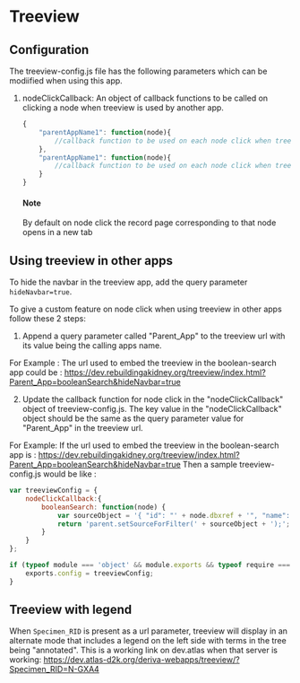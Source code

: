 # Treeview

## Configuration
The treeview-config.js file has the following parameters which can be modiified when using this app.

1. nodeClickCallback: An object of callback functions to be called on clicking a node when treeview is used by another app.
    ```javascript
    {
        "parentAppName1": function(node){
            //callback function to be used on each node click when treeview is embedded in "parentAppName1" 
        },
        "parentAppName1": function(node){
            //callback function to be used on each node click when treeview is embedded in "parentAppName2"
        }
    }
    ```
    #### Note
    By default on node click the record page corresponding to that node opens in a new tab

## Using treeview in other apps
To hide the navbar in the treeview app, add the query parameter `hideNavbar=true`.

To give a custom feature on node click when using treeview in other apps follow these 2 steps:

1. Append a query parameter called "Parent_App" to the treeview url with its value being the calling apps name.

For Example : The url used to embed the treeview in the boolean-search app could be :
    https://dev.rebuildingakidney.org/treeview/index.html?Parent_App=booleanSearch&hideNavbar=true

2. Update the callback function for node click in the "nodeClickCallback" object of treeview-config.js.
   The key value in the "nodeClickCallback" object should be the same as the query parameter value for "Parent_App" in the treeview url.
   
For Example: 
If the url used to embed the treeview in the boolean-search app is :
    https://dev.rebuildingakidney.org/treeview/index.html?Parent_App=booleanSearch&hideNavbar=true
Then a sample treeview-config.js would be like :
```javascript
var treeviewConfig = {
    nodeClickCallback:{
        booleanSearch: function(node) {
            var sourceObject = '{ "id": "' + node.dbxref + '", "name": "' + node.base_text + '" }';
            return 'parent.setSourceForFilter(' + sourceObject + ');';
        }
    }
};

if (typeof module === 'object' && module.exports && typeof require === 'function') {
    exports.config = treeviewConfig;
}

```

## Treeview with legend
When `Specimen_RID` is present as a url parameter, treeview will display in an alternate mode that includes a legend on the left side with terms in the tree being "annotated". This is a working link on dev.atlas when that server is working: https://dev.atlas-d2k.org/deriva-webapps/treeview/?Specimen_RID=N-GXA4

